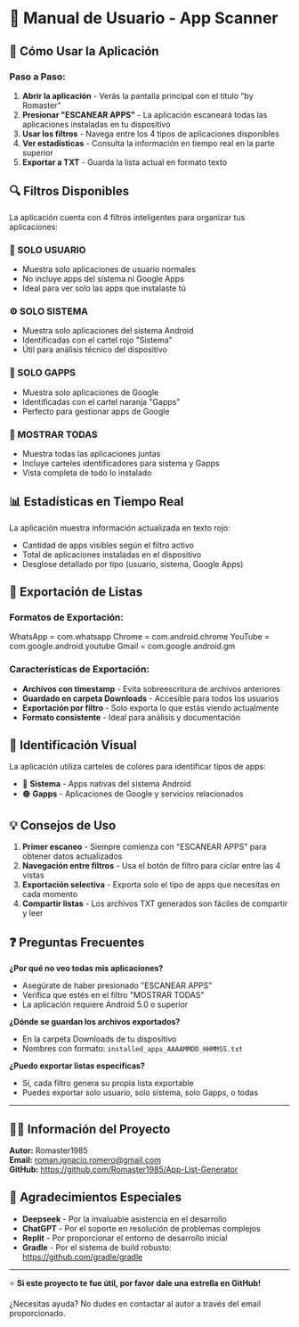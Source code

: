 # 📖 Manual de Usuario - App Scanner

## 🎯 Cómo Usar la Aplicación

### Paso a Paso:

1. **Abrir la aplicación** - Verás la pantalla principal con el título "by Romaster"
2. **Presionar "ESCANEAR APPS"** - La aplicación escaneará todas las aplicaciones instaladas en tu dispositivo
3. **Usar los filtros** - Navega entre los 4 tipos de aplicaciones disponibles
4. **Ver estadísticas** - Consulta la información en tiempo real en la parte superior
5. **Exportar a TXT** - Guarda la lista actual en formato texto

## 🔍 Filtros Disponibles

La aplicación cuenta con 4 filtros inteligentes para organizar tus aplicaciones:

### 📱 SOLO USUARIO

- Muestra solo aplicaciones de usuario normales
- No incluye apps del sistema ni Google Apps
- Ideal para ver solo las apps que instalaste tú

### ⚙️ SOLO SISTEMA

- Muestra solo aplicaciones del sistema Android
- Identificadas con el cartel rojo "Sistema"
- Útil para análisis técnico del dispositivo

### 🔵 SOLO GAPPS

- Muestra solo aplicaciones de Google
- Identificadas con el cartel naranja "Gapps"
- Perfecto para gestionar apps de Google

### 🌟 MOSTRAR TODAS

- Muestra todas las aplicaciones juntas
- Incluye carteles identificadores para sistema y Gapps
- Vista completa de todo lo instalado

## 📊 Estadísticas en Tiempo Real

La aplicación muestra información actualizada en texto rojo:

- Cantidad de apps visibles según el filtro activo
- Total de aplicaciones instaladas en el dispositivo
- Desglose detallado por tipo (usuario, sistema, Google Apps)

## 📁 Exportación de Listas

### Formatos de Exportación:

WhatsApp = com.whatsapp
Chrome = com.android.chrome
YouTube = com.google.android.youtube
Gmail = com.google.android.gm

### Características de Exportación:

- **Archivos con timestamp** - Evita sobreescritura de archivos anteriores
- **Guardado en carpeta Downloads** - Accesible para todos los usuarios
- **Exportación por filtro** - Solo exporta lo que estás viendo actualmente
- **Formato consistente** - Ideal para análisis y documentación

## 🎨 Identificación Visual

La aplicación utiliza carteles de colores para identificar tipos de apps:

- 🔴 **Sistema** - Apps nativas del sistema Android
- 🟠 **Gapps** - Aplicaciones de Google y servicios relacionados

## 💡 Consejos de Uso

1. **Primer escaneo** - Siempre comienza con "ESCANEAR APPS" para obtener datos actualizados
2. **Navegación entre filtros** - Usa el botón de filtro para ciclar entre las 4 vistas
3. **Exportación selectiva** - Exporta solo el tipo de apps que necesitas en cada momento
4. **Compartir listas** - Los archivos TXT generados son fáciles de compartir y leer

## ❓ Preguntas Frecuentes

**¿Por qué no veo todas mis aplicaciones?**

- Asegúrate de haber presionado "ESCANEAR APPS"
- Verifica que estés en el filtro "MOSTRAR TODAS"
- La aplicación requiere Android 5.0 o superior

**¿Dónde se guardan los archivos exportados?**

- En la carpeta Downloads de tu dispositivo
- Nombres con formato: `installed_apps_AAAAMMDD_HHMMSS.txt`

**¿Puedo exportar listas específicas?**

- Sí, cada filtro genera su propia lista exportable
- Puedes exportar solo usuario, solo sistema, solo Gapps, o todas

---

## 👨‍💻 Información del Proyecto

**Autor:** Romaster1985  
**Email:** roman.ignacio.romero@gmail.com  
**GitHub:** https://github.com/Romaster1985/App-List-Generator

## 🙏 Agradecimientos Especiales

- **Deepseek** - Por la invaluable asistencia en el desarrollo
- **ChatGPT** - Por el soporte en resolución de problemas complejos
- **Replit** - Por proporcionar el entorno de desarrollo inicial
- **Gradle** - Por el sistema de build robusto: https://github.com/gradle/gradle

---

⭐ **Si este proyecto te fue útil, por favor dale una estrella en GitHub!**

¿Necesitas ayuda? No dudes en contactar al autor a través del email proporcionado.
